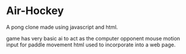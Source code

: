 # Air-Hockey
A pong clone made using javascript and html.

game has very basic ai to act as the computer opponent
mouse motion input for paddle movement
html used to incorporate into a web page.
